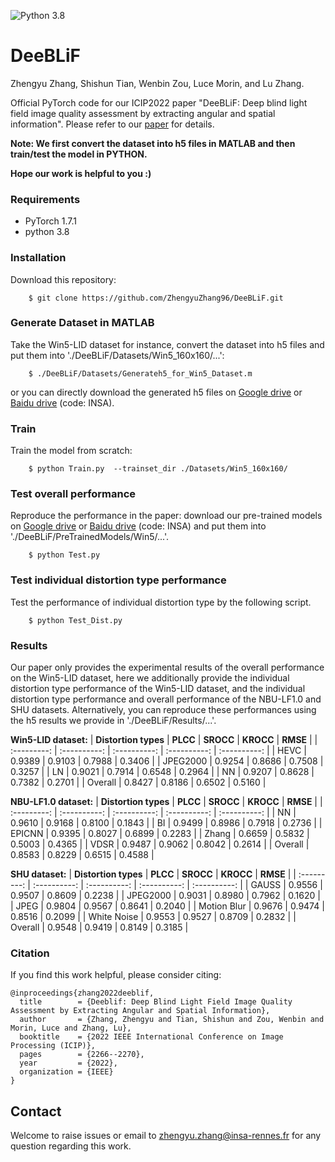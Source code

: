 ![Python 3.8](https://img.shields.io/badge/python-3.8-green.svg)

# DeeBLiF

Zhengyu Zhang, Shishun Tian, Wenbin Zou, Luce Morin, and Lu Zhang.

Official PyTorch code for our ICIP2022 paper "DeeBLiF: Deep blind light field image quality assessment by extracting angular and spatial information". Please refer to our [paper](https://ieeexplore-ieee-org.rproxy.insa-rennes.fr/document/9897951) for details.

**Note: We first convert the dataset into h5 files in MATLAB and then train/test the model in PYTHON.**

**Hope our work is helpful to you :)**

### Requirements
- PyTorch 1.7.1
- python 3.8

### Installation
Download this repository:
```
    $ git clone https://github.com/ZhengyuZhang96/DeeBLiF.git
```

### Generate Dataset in MATLAB 
Take the Win5-LID dataset for instance, convert the dataset into h5 files and put them into './DeeBLiF/Datasets/Win5_160x160/...':
```
    $ ./DeeBLiF/Datasets/Generateh5_for_Win5_Dataset.m
```
or you can directly download the generated h5 files on [Google drive](https://drive.google.com/drive/folders/1EDCKqoLUAx-cuf21ROTLKnQWvxN1H7L_?usp=sharing) or [Baidu drive](https://pan.baidu.com/s/1teWdRY4_XGiUC07h8DZDHw) (code: INSA).

### Train
Train the model from scratch:
```
    $ python Train.py  --trainset_dir ./Datasets/Win5_160x160/
```

### Test overall performance
Reproduce the performance in the paper: download our pre-trained models on [Google drive](https://drive.google.com/drive/folders/1EDCKqoLUAx-cuf21ROTLKnQWvxN1H7L_?usp=sharing) or [Baidu drive](https://pan.baidu.com/s/1teWdRY4_XGiUC07h8DZDHw) (code: INSA) and put them into './DeeBLiF/PreTrainedModels/Win5/...'.
```
    $ python Test.py
```

### Test individual distortion type performance
Test the performance of individual distortion type by the following script. 
```
    $ python Test_Dist.py
```

### Results
Our paper only provides the experimental results of the overall performance on the Win5-LID dataset, here we additionally provide the individual distortion type performance of the Win5-LID dataset, and the individual distortion type performance and overall performance of the NBU-LF1.0 and SHU datasets. Alternatively, you can reproduce these performances using the h5 results we provide in './DeeBLiF/Results/...'.

**Win5-LID dataset:**
| **Distortion types** | **PLCC** | **SROCC** | **KROCC** | **RMSE** |
|  :---------: | :----------: | :----------: | :----------: | :----------: |
|    HEVC  |  0.9389  |  0.9103  |  0.7988  |  0.3406  |
|    JPEG2000  |  0.9254  |  0.8686  |  0.7508  |  0.3257  |
|    LN  |  0.9021  |  0.7914  |  0.6548  |  0.2964  |
|    NN  |  0.9207  |  0.8628  |  0.7382  |  0.2701  |
|    Overall  |  0.8427  |  0.8186  |  0.6502  |  0.5160  |

**NBU-LF1.0 dataset:**
| **Distortion types** | **PLCC** | **SROCC** | **KROCC** | **RMSE** |
|  :---------: | :----------: | :----------: | :----------: | :----------: |
|    NN  |  0.9610  |  0.9168  |  0.8100  |  0.1843  |
|    BI  |  0.9499  |  0.8986  |  0.7918  |  0.2736  |
|    EPICNN  |  0.9395  |  0.8027  |  0.6899  |  0.2283  |
|    Zhang  |  0.6659  |  0.5832  |  0.5003  |  0.4365  |
|    VDSR  |  0.9487  |  0.9062  |  0.8042  |  0.2614  |
|    Overall  |  0.8583  |  0.8229  |  0.6515  |  0.4588  |

**SHU dataset:**
| **Distortion types** | **PLCC** | **SROCC** | **KROCC** | **RMSE** |
|  :---------: | :----------: | :----------: | :----------: | :----------: |
|    GAUSS  |  0.9556  |  0.9507  |  0.8609  |  0.2238  |
|    JPEG2000  |  0.9031  |  0.8980  |  0.7962  |  0.1620  |
|    JPEG  |  0.9804  |  0.9567  |  0.8641  |  0.2040  |
|    Motion Blur  |  0.9676  |  0.9474  |  0.8516  |  0.2099  |
|    White Noise  |  0.9553  |  0.9527  |  0.8709  |  0.2832  |
|    Overall  |  0.9548  |  0.9419  |  0.8149  |  0.3185  |

### Citation
If you find this work helpful, please consider citing:
```
@inproceedings{zhang2022deeblif,
  title        = {Deeblif: Deep Blind Light Field Image Quality Assessment by Extracting Angular and Spatial Information},
  author       = {Zhang, Zhengyu and Tian, Shishun and Zou, Wenbin and Morin, Luce and Zhang, Lu},
  booktitle    = {2022 IEEE International Conference on Image Processing (ICIP)},
  pages        = {2266--2270},
  year         = {2022},
  organization = {IEEE}
}
```

## Contact
Welcome to raise issues or email to [zhengyu.zhang@insa-rennes.fr](zhengyu.zhang@insa-rennes.fr) for any question regarding this work.
